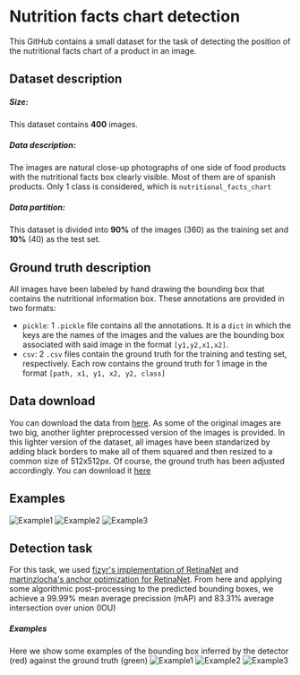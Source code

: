 # Nutrition facts chart detection
This GitHub contains a small dataset for the task of detecting the position of the nutritional facts chart of a product in an image.

## Dataset description
##### Size: 
This dataset contains **400** images.
##### Data description:
The images are natural close-up photographs of one side of food products with the nutritional facts box clearly visible.
Most of them are of spanish products.
Only 1 class is considered, which is `nutritional_facts_chart`
##### Data partition:
This dataset is divided into **90%** of the images (360) as the training set and **10%** (40) as the test set.

## Ground truth description
All images have been labeled by hand drawing the bounding box that contains the nutritional information box.
These annotations are provided in two formats:
- `pickle`: 1 `.pickle` file contains all the annotations. It is a `dict` in which the keys are the names of the images and the values are the bounding box associated with said image in the format `[y1,y2,x1,x2]`.
- `csv`: 2 `.csv` files contain the ground truth for the training and testing set, respectively. Each row contains the ground truth for 1 image in the format `[path, x1, y1, x2, y2, class]`

## Data download
You can download the data from [here](https://drive.google.com/file/d/15vnCd0pTIv489j_VpIx_cyTRuQYFTVUC/view?usp=sharing).
As some of the original images are two big, another lighter preprocessed version of the images is provided. In this lighter version of the dataset, all images have been standarized by adding black borders to make all of them squared and then resized to a common size of 512x512px. Of course, the ground truth has been adjusted accordingly. You can download it [here](https://drive.google.com/file/d/1HTX2dD-RGeqVaYgLfnqykPJ9HsUv3ZaM/view?usp=sharing)

## Examples
![Example1](/examples/imgs/ex1.jpg=250x)
![Example2](/examples/imgs/ex2.jpg=250x)
![Example3](/examples/imgs/ex3.jpg=250x)

## Detection task
For this task, we used [fizyr's implementation of RetinaNet](https://github.com/fizyr/keras-retinanet) and [martinzlocha's anchor optimization for RetinaNet](https://github.com/martinzlocha/anchor-optimization/). From here and applying some algorithmic post-processing to the predicted bounding boxes, we achieve a 99.99% mean average precission (mAP) and 83.31% average intersection over union (IOU)
##### Examples
Here we show some examples of the bounding box inferred by the detector (red) against the ground truth (green)
![Example1](/examples/detections/ex1.png=250x)
![Example2](/examples/detections/ex2.png=250x)
![Example3](/examples/detections/ex3.png=250x)

